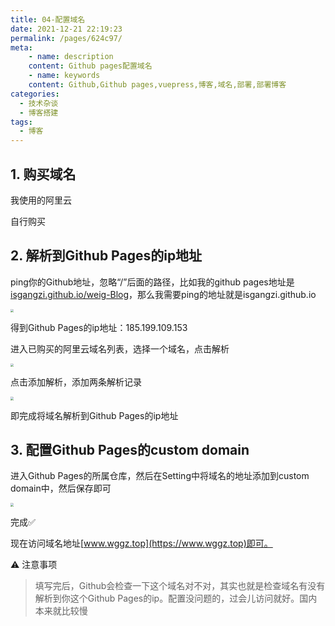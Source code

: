 ```yaml
---
title: 04-配置域名
date: 2021-12-21 22:19:23
permalink: /pages/624c97/
meta:
    - name: description
    content: Github pages配置域名
    - name: keywords
    content: Github,Github pages,vuepress,博客,域名,部署,部署博客
categories:
  - 技术杂谈
  - 博客搭建
tags:
  - 博客
---
```

## 1. 购买域名
我使用的阿里云

自行购买

## 2. 解析到Github Pages的ip地址
ping你的Github地址，忽略“/”后面的路径，比如我的github pages地址是[isgangzi.github.io/weig-Blog](https://isgangzi.github.io/weig-Blog)，那么我需要ping的地址就是isgangzi.github.io

<img src="https://gitee.com/isgangzi/image-store/raw/master/img/1640010646784-35951c12-47f1-484c-8c90-33e1ba63d9bb.png" style="zoom:33%;" />

得到Github Pages的ip地址：185.199.109.153

进入已购买的阿里云域名列表，选择一个域名，点击解析

<img src="https://gitee.com/isgangzi/image-store/raw/master/img/1640010786132-3894307f-ac71-4ebe-8707-a4b9bb6f4ad8.png" style="zoom:33%;" />

点击添加解析，添加两条解析记录

<img src="https://gitee.com/isgangzi/image-store/raw/master/img/1640010860637-94846144-b7e9-4bf0-bb62-9696bb567138.png" style="zoom:33%;" />

 即完成将域名解析到Github Pages的ip地址

## 3. 配置Github Pages的custom domain

进入Github Pages的所属仓库，然后在Setting中将域名的地址添加到custom domain中，然后保存即可

<img src="https://gitee.com/isgangzi/image-store/raw/master/img/1640011112501-3c09db52-8e24-4f89-b0ed-54086b8d1117.png" style="zoom:33%;" />

完成✅

现在访问域名地址[www.wggz.top](https://www.wggz.top)即可。​



⚠️ 注意事项
> 填写完后，Github会检查一下这个域名对不对，其实也就是检查域名有没有解析到你这个Github Pages的ip。配置没问题的，过会儿访问就好。国内本来就比较慢
